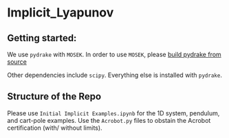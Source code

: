 # Implicit_Lyapunov

## Getting started: 

We use `pydrake` with `MOSEK`. In order to use `MOSEK`, please [build pydrake from source](https://drake.mit.edu/from_source.html)

Other dependencies include `scipy`. Everything else is installed with `pydrake`. 

## Structure of the Repo
Please use `Initial Implicit Examples.ipynb` for the 1D system, pendulum, and cart-pole examples. Use the `Acrobot.py` files to obstain the Acrobot certification (with/ without limits). 
